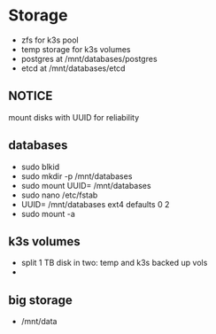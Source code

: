 # Storage

* zfs for k3s pool
* temp storage for k3s volumes
* postgres at /mnt/databases/postgres
* etcd at /mnt/databases/etcd

## NOTICE
mount disks with UUID for reliability

## databases
* sudo blkid
* sudo mkdir -p /mnt/databases
* sudo mount UUID=<your-uuid-here> /mnt/databases
* sudo nano /etc/fstab
* UUID=<your-uuid-here>  /mnt/databases  ext4  defaults  0  2
* sudo mount -a

## k3s volumes
* split 1 TB disk in two: temp and k3s backed up vols
* 

## big storage
* /mnt/data